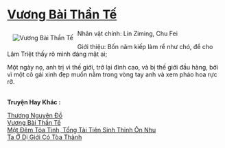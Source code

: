 <a href="https://truyenwiki.net/vuong-bai-than-te.35574/" title="Vương Bài Thần Tế"><h1>Vương Bài Thần Tế</h1></a><div style="display:table"><img align="right" style="float: left; padding: 10px;" src="https://truyenwiki.net/a/img/str/src/35574.jpg" alt="Vương Bài Thần Tế">Nhân vật chính: Lin Ziming, Chu Fei<p></p> Giới thiệu: Bốn năm kiếp làm rể như chó, để cho Lâm Triệt thấy rõ mình đáng mặt ai;<p></p> Một ngày nọ, anh trị vì thế giới, trở lại đỉnh cao, và bị thế giới đầu hàng, bởi vì một cô gái xinh đẹp muốn nằm trong vòng tay anh và xem pháo hoa rực rỡ.</div><p><br><b>Truyện Hay Khác :</b></p><a href="https://truyenwiki.net/thuong-nguyen-do.36209/" alt="Thương Nguyên Đồ">Thương Nguyên Đồ</a><br/><a href="https://github.com/nownovels/topcv/tree/master/truyenhay/35574" alt="Vương Bài Thần Tế">Vương Bài Thần Tế</a><br/><a href="https://sangtacviet.wordpress.com/2020/10/22/mot-dem-toa-tinh-tong-tai-tien-sinh-thinh-on-nhu/" alt="Một Đêm Tỏa Tình, Tổng Tài Tiên Sinh Thỉnh Ôn Nhu">Một Đêm Tỏa Tình, Tổng Tài Tiên Sinh Thỉnh Ôn Nhu</a><br/><a href="https://github.com/nownovels/topcv/tree/master/truyenhay/36797" alt="Ta Ở Dị Giới Có Tòa Thành">Ta Ở Dị Giới Có Tòa Thành</a><br/>